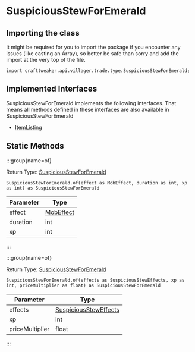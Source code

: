 # SuspiciousStewForEmerald

## Importing the class

It might be required for you to import the package if you encounter any issues (like casting an Array), so better be safe than sorry and add the import at the very top of the file.
```zenscript
import crafttweaker.api.villager.trade.type.SuspiciousStewForEmerald;
```


## Implemented Interfaces
SuspiciousStewForEmerald implements the following interfaces. That means all methods defined in these interfaces are also available in SuspiciousStewForEmerald

- [ItemListing](/vanilla/api/villager/trade/ItemListing)

## Static Methods

:::group{name=of}

Return Type: [SuspiciousStewForEmerald](/vanilla/api/villager/trade/type/SuspiciousStewForEmerald)

```zenscript
SuspiciousStewForEmerald.of(effect as MobEffect, duration as int, xp as int) as SuspiciousStewForEmerald
```

| Parameter |                       Type                        |
|-----------|---------------------------------------------------|
| effect    | [MobEffect](/vanilla/api/entity/effect/MobEffect) |
| duration  | int                                               |
| xp        | int                                               |


:::

:::group{name=of}

Return Type: [SuspiciousStewForEmerald](/vanilla/api/villager/trade/type/SuspiciousStewForEmerald)

```zenscript
SuspiciousStewForEmerald.of(effects as SuspiciousStewEffects, xp as int, priceMultiplier as float) as SuspiciousStewForEmerald
```

|    Parameter    |                                    Type                                    |
|-----------------|----------------------------------------------------------------------------|
| effects         | [SuspiciousStewEffects](/vanilla/api/item/component/SuspiciousStewEffects) |
| xp              | int                                                                        |
| priceMultiplier | float                                                                      |


:::

